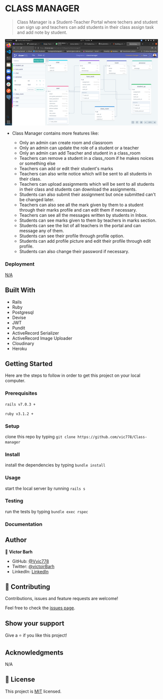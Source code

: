 # CLASS MANAGER

> Class Manager is a Student-Teacher Portal where techers and student can sign up and teachers can add students in their class assign task and add note by student.

  ![](app/assets/images/screen2.png)
 - Class Manager contains more features like:

    - Only an admin can create room and classroom
    - Only an admin can update the role of a student or a teacher
    - Only an admin can add Teacher and student in a class_room
    - Teachers can remove a student in a class_room if he makes noices or something else 
    - Teachers can add or edit their student's marks
    - Teachers can also write notice which will be sent to all students in their class.
    - Teachers can upload assignments which will be sent to all students in their class and students can download the assignments.
    - Students can also submit their assignment but once submitted can't be changed later.
    - Teachers can also see all the mark given by them to a student through their marks profile and can edit them if necessary.
    - Teachers can see all the messages written by students in Inbox.
    - Students can see marks given to them by teachers in marks section.
    - Students can see the list of all teachers in the portal and can message any of them.
    - Students can see their profile through profile option.
    - Students can add profile picture and edit their profile through edit profile.
    - Students can also change their password if necessary.



### Deployment

[N/A]()

## Built With

- Rails
- Ruby 
- Postgresql
- Devise
- JWT
- Pundit
- ActiveRecord Serializer
- ActiveRecord Image Uploader
- Cloudinary
- Heroku

## Getting Started

Here are the steps to follow in order to get this project on your local computer.

### Prerequisites

`rails v7.0.3 +`

`ruby v3.1.2 +`

### Setup

clone this repo by typing `git clone https://github.com/vic778/Class-manager`

### Install

install the dependencies by typing `bundle install`

### Usage

start the local server by running `rails s`

### Testing

run the tests by typing `bundle exec rspec`


### Documentation


## Author

👤 **Victor Barh**

- GitHub: [@Vvic778](https://github.com/vic778)
- Twitter: [@victoirBarh](https://twitter.com/)
- LinkedIn: [LinkedIn](https://linkedin.com/in/victoir-barh)


## 🤝 Contributing

Contributions, issues and feature requests are welcome!

Feel free to check the [issues page](issues/).

## Show your support

Give a ⭐️ if you like this project!

## Acknowledgments

 N/A

## 📝 License

This project is [MIT](lic.url) licensed.

